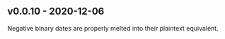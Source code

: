 ## v0.0.10 - 2020-12-06

Negative binary dates are properly melted into their plaintext equivalent.
